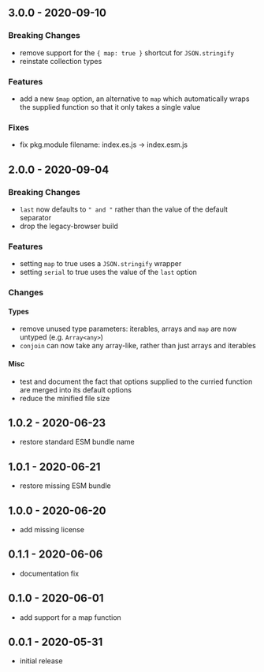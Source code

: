 ## 3.0.0 - 2020-09-10

### Breaking Changes

- remove support for the `{ map: true }` shortcut for `JSON.stringify`
- reinstate collection types

### Features

- add a new `$map` option, an alternative to `map` which automatically wraps
  the supplied function so that it only takes a single value

### Fixes

- fix pkg.module filename: index.es.js -> index.esm.js

## 2.0.0 - 2020-09-04

### Breaking Changes

- `last` now defaults to `" and "` rather than the value of the default separator
- drop the legacy-browser build

### Features

- setting `map` to true uses a `JSON.stringify` wrapper
- setting `serial` to true uses the value of the `last` option

### Changes

#### Types

- remove unused type parameters: iterables, arrays and `map` are now untyped
  (e.g. `Array<any>`)
- `conjoin` can now take any array-like, rather than just arrays and iterables

#### Misc

- test and document the fact that options supplied to the curried function are
  merged into its default options
- reduce the minified file size

## 1.0.2 - 2020-06-23

- restore standard ESM bundle name

## 1.0.1 - 2020-06-21

- restore missing ESM bundle

## 1.0.0 - 2020-06-20

- add missing license

## 0.1.1 - 2020-06-06

- documentation fix

## 0.1.0 - 2020-06-01

- add support for a map function

## 0.0.1 - 2020-05-31

- initial release
